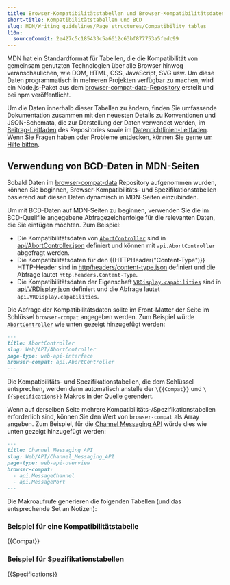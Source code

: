 ```yaml
---
title: Browser-Kompatibilitätstabellen und Browser-Kompatibilitätsdaten (BCD)
short-title: Kompatibilitätstabellen und BCD
slug: MDN/Writing_guidelines/Page_structures/Compatibility_tables
l10n:
  sourceCommit: 2e427c5c185433c5a6612c63bf877753a5fedc99
---
```


MDN hat ein Standardformat für Tabellen, die die Kompatibilität von gemeinsam genutzten Technologien über alle Browser hinweg veranschaulichen, wie DOM, HTML, CSS, JavaScript, SVG usw. Um diese Daten programmatisch in mehreren Projekten verfügbar zu machen, wird ein Node.js-Paket aus dem [browser-compat-data-Repository](https://github.com/mdn/browser-compat-data) erstellt und bei npm veröffentlicht.

Um die Daten innerhalb dieser Tabellen zu ändern, finden Sie umfassende Dokumentation zusammen mit den neuesten Details zu Konventionen und JSON-Schemata, die zur Darstellung der Daten verwendet werden, im [Beitrag-Leitfaden](https://github.com/mdn/browser-compat-data/blob/main/docs/contributing.md) des Repositories sowie im [Datenrichtlinien-Leitfaden](https://github.com/mdn/browser-compat-data/tree/main/docs/data-guidelines). Wenn Sie Fragen haben oder Probleme entdecken, können Sie gerne [um Hilfe bitten](/de/docs/MDN/Community/Communication_channels).

## Verwendung von BCD-Daten in MDN-Seiten

Sobald Daten im [browser-compat-data](https://github.com/mdn/browser-compat-data) Repository aufgenommen wurden, können Sie beginnen, Browser-Kompatibilitäts- und Spezifikationstabellen basierend auf diesen Daten dynamisch in MDN-Seiten einzubinden.

Um mit BCD-Daten auf MDN-Seiten zu beginnen, verwenden Sie die im BCD-Quellfile angegebene Abfragezeichenfolge für die relevanten Daten, die Sie einfügen möchten. Zum Beispiel:

- Die Kompatibilitätsdaten von [`AbortController`](/de/docs/Web/API/AbortController) sind in [api/AbortController.json](https://github.com/mdn/browser-compat-data/blob/main/api/AbortController.json) definiert und können mit `api.AbortController` abgefragt werden.
- Die Kompatibilitätsdaten für den {{HTTPHeader("Content-Type")}} HTTP-Header sind in [http/headers/content-type.json](https://github.com/mdn/browser-compat-data/blob/main/http/headers/Content-Type.json) definiert und die Abfrage lautet `http.headers.Content-Type`.
- Die Kompatibilitätsdaten der Eigenschaft [`VRDisplay.capabilities`](/de/docs/Web/API/VRDisplay/capabilities) sind in [api/VRDisplay.json](https://github.com/mdn/browser-compat-data/blob/main/api/VRDisplay.json) definiert und die Abfrage lautet `api.VRDisplay.capabilities`.

Die Abfrage der Kompatibilitätsdaten sollte im Front-Matter der Seite im Schlüssel `browser-compat` angegeben werden. Zum Beispiel würde [`AbortController`](/de/docs/Web/API/AbortController) wie unten gezeigt hinzugefügt werden:

```md
---
title: AbortController
slug: Web/API/AbortController
page-type: web-api-interface
browser-compat: api.AbortController
---
```

Die Kompatibilitäts- und Spezifikationstabellen, die dem Schlüssel entsprechen, werden dann automatisch anstelle der `\{{Compat}}` und `\{{Specifications}}` Makros in der Quelle gerendert.

Wenn auf derselben Seite mehrere Kompatibilitäts-/Spezifikationstabellen erforderlich sind, können Sie den Wert von `browser-compat` als Array angeben. Zum Beispiel, für die [Channel Messaging API](/de/docs/Web/API/Channel_Messaging_API) würde dies wie unten gezeigt hinzugefügt werden:

```md
---
title: Channel Messaging API
slug: Web/API/Channel_Messaging_API
page-type: web-api-overview
browser-compat:
  - api.MessageChannel
  - api.MessagePort
---
```

Die Makroaufrufe generieren die folgenden Tabellen (und das entsprechende Set an Notizen):

### Beispiel für eine Kompatibilitätstabelle

{{Compat}}

### Beispiel für Spezifikationstabellen

{{Specifications}}
